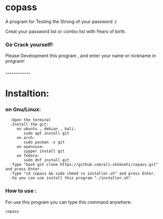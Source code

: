 # copass
A program for Testing the Strong of your password :)

Creat your password list or combo list with Years of birth.

### Go Crack yourself!

Please Development this program , and enter your name or nickname in program!
#### ------------

# Instaltion:

   ### on Gnu/Linux:
      -Open the terminal
      -Install the git:
         on ubuntu , debian , kali:
            sudo apt install git
         on arch:
            sudo pacman -s git
         on opensuse:
            zypper install git
         on fedora:
            sudo dnf install git 
      -Type "bash git clone https://github.com/ali-shokoohi/copass.git" and press Enter.
      -Type "cd copass && sudo chmod +x installer.sh" and press Enter.
      -So you can use install this program "./installer.sh"
### How to use : 
   For use this program you can type this command anywhere:
```bash
copass
```
    
